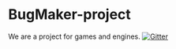 # BugMaker-project

We are a project for games and engines.
[![Gitter](https://badges.gitter.im/BugMaker-Project-Offical/community.svg)](https://gitter.im/BugMaker-Project-Offical/community?utm_source=badge&utm_medium=badge&utm_campaign=pr-badge)
